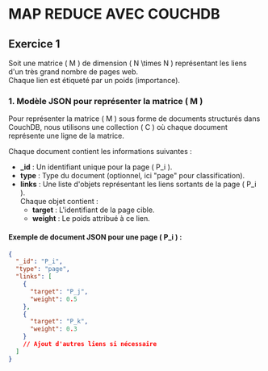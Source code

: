 # MAP REDUCE AVEC COUCHDB

## Exercice 1  
Soit une matrice \( M \) de dimension \( N \times N \) représentant les liens d'un très grand nombre de pages web.  
Chaque lien est étiqueté par un poids (importance).

### 1. Modèle JSON pour représenter la matrice \( M \)  

Pour représenter la matrice \( M \) sous forme de documents structurés dans CouchDB, nous utilisons une collection \( C \) où chaque document représente une ligne de la matrice.  

Chaque document contient les informations suivantes :  

- **_id** : Un identifiant unique pour la page \( P_i \).
- **type** : Type du document (optionnel, ici "page" pour classification).
- **links** : Une liste d'objets représentant les liens sortants de la page \( P_i \).  
  Chaque objet contient :
  - **target** : L'identifiant de la page cible.
  - **weight** : Le poids attribué à ce lien.

#### Exemple de document JSON pour une page \( P_i \) :

```json
{
  "_id": "P_i",
  "type": "page",
  "links": [
    {
      "target": "P_j",
      "weight": 0.5
    },
    {
      "target": "P_k",
      "weight": 0.3
    }
    // Ajout d'autres liens si nécessaire
  ]
}
